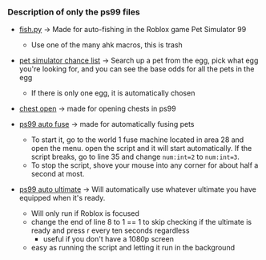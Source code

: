### Description of only the ps99 files
- [fish.py](./ps99%20scripts/fish.py) -> Made for auto-fishing in the Roblox game Pet Simulator 99
    - Use one of the many ahk macros, this is trash

- [pet simulator chance list](./ps99%20scripts/ps99%20luck%20calculator.py) -> Search up a pet from the egg, pick what egg you're looking for, and you can see the base odds for all the pets in the egg
    - If there is only one egg, it is automatically chosen

- [chest open](./ps99%20scripts/chest%20open.py) -> made for opening chests in ps99

- [ps99 auto fuse](./ps99%20scripts/auto%20fuse.py) -> made for automatically fusing pets
    - To start it, go to the world 1 fuse machine located in area 28 and open the menu. open the script and it will start automatically. If the script breaks, go to line 35 and change `num:int=2` to `num:int=3`.
    - To stop the script, shove your mouse into any corner for about half a second at most.

- [ps99 auto ultimate](./ps99%20scripts/auto%20ultimate.py) -> Will automatically use whatever ultimate you have equipped when it's ready.
    - Will only run if Roblox is focused
    - change the end of line 8 to 1 == 1 to skip checking if the ultimate is ready and press r every ten seconds regardless
        - useful if you don't have a 1080p screen
    - easy as running the script and letting it run in the background